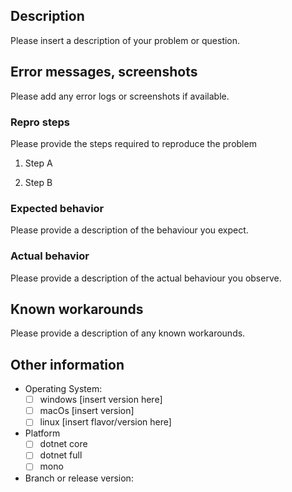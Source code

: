 ## Description

Please insert a description of your problem or question.

## Error messages, screenshots

Please add any error logs or screenshots if available.

### Repro steps

Please provide the steps required to reproduce the problem

1. Step A

2. Step B

### Expected behavior

Please provide a description of the behaviour you expect.

### Actual behavior

Please provide a description of the actual behaviour you observe. 

## Known workarounds

Please provide a description of any known workarounds.

## Other information

* Operating System:
    - [ ] windows [insert version here]
    - [ ] macOs [insert version]
    - [ ] linux [insert flavor/version here]
* Platform
    - [ ] dotnet core
    - [ ] dotnet full
    - [ ] mono
* Branch or release version:
